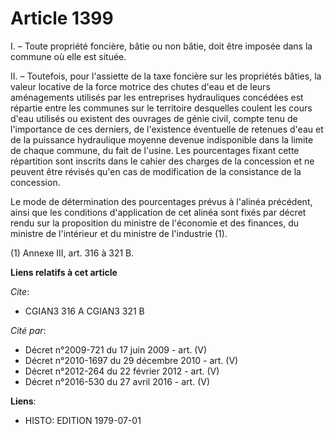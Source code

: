 # Article 1399

I. – Toute propriété foncière, bâtie ou non bâtie, doit être imposée dans la commune où elle est située.

II. – Toutefois, pour l'assiette de la taxe foncière sur les propriétés bâties, la valeur locative de la force motrice des
chutes d'eau et de leurs aménagements utilisés par les entreprises hydrauliques concédées est répartie entre les communes sur
le territoire desquelles coulent les cours d'eau utilisés ou existent des ouvrages de génie civil, compte tenu de
l'importance de ces derniers, de l'existence éventuelle de retenues d'eau et de la puissance hydraulique moyenne devenue
indisponible dans la limite de chaque commune, du fait de l'usine. Les pourcentages fixant cette répartition sont inscrits
dans le cahier des charges de la concession et ne peuvent être révisés qu'en cas de modification de la consistance de la
concession.

Le mode de détermination des pourcentages prévus à l'alinéa précédent, ainsi que les conditions d'application de cet alinéa
sont fixés par décret rendu sur la proposition du ministre de l'économie et des finances, du ministre de l'intérieur et du
ministre de l'industrie (1).

(1) Annexe III, art. 316 à 321 B.

**Liens relatifs à cet article**

_Cite_:

  - CGIAN3 316 A CGIAN3 321 B

_Cité par_:

  - Décret n°2009-721 du 17 juin 2009 - art. (V)
  - Décret n°2010-1697 du 29 décembre 2010 - art. (V)
  - Décret n°2012-264 du 22 février 2012 - art. (V)
  - Décret n°2016-530 du 27 avril 2016 - art. (V)

**Liens**:

  - HISTO: EDITION 1979-07-01
